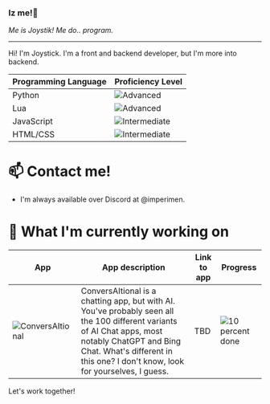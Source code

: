 ### Iz me!👋
*Me is Joystik! Me do.. program.*

---
Hi! I'm Joystick. I'm a front and backend developer, but I'm more into backend.

| Programming Language | Proficiency Level   |
|-----------------------|---------------------|
| Python                | ![Advanced](https://progress-bar.dev/87/)   |
| Lua                   | ![Advanced](https://progress-bar.dev/90/)   |
| JavaScript           | ![Intermediate](https://progress-bar.dev/43/)   |
| HTML/CSS              | ![Intermediate](https://progress-bar.dev/73/)   |

# 📫 Contact me!
- I'm always available over Discord at @imperimen.

# 🔭 What I'm currently working on

| App | App description | Link to app | Progress |
|-----|-----------------|-------------|----------|
| ![ConversAItional](https://github.com/Joystickplays/Joystickplays/assets/61606869/21993e77-c7cc-46d0-b995-e8bcd60ccb73) | ConversAItional is a chatting app, but with AI. You've probably seen all the 100 different variants of AI Chat apps, most notably ChatGPT and Bing Chat. What's different in this one? I don't know, look for yourselves, I guess. | TBD | ![10 percent done](https://progress-bar.dev/10) |

Let's work together!

<!--
**Joystickplays/Joystickplays** is a ✨ _special_ ✨ repository because its `README.md` (this file) appears on your GitHub profile.

Here are some ideas to get you started:

- 🔭 I’m currently working on ...
- 🌱 I’m currently learning ...
- 👯 I’m looking to collaborate on ...
- 🤔 I’m looking for help with ...
- 💬 Ask me about ...
- 📫 How to reach me: ...
- 😄 Pronouns: ...
- ⚡ Fun fact: ...
-->
